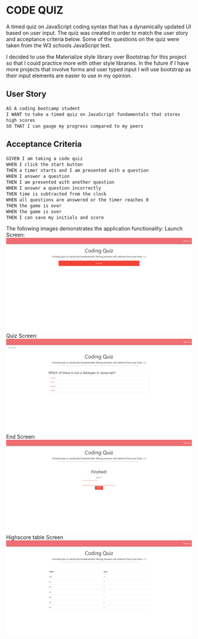 # CODE QUIZ

A timed quiz on JavaScript coding syntax that has a dynamically updated UI based on user input. The quiz was created in order to match the user story and acceptance criteria below. Some of the questions on the quiz were taken from the W3 schools JavaScript test. 

I decided to use the Materialize style library over Bootstrap for this project so that I could practice more with other style libraries. In the future if I have more projects that involve forms and user typed input I will use bootstrap as their input elements are easier to use in my opinion.

## User Story

```
AS A coding bootcamp student
I WANT to take a timed quiz on JavaScript fundamentals that stores high scores
SO THAT I can gauge my progress compared to my peers
```
## Acceptance Criteria

```
GIVEN I am taking a code quiz
WHEN I click the start button
THEN a timer starts and I am presented with a question
WHEN I answer a question
THEN I am presented with another question
WHEN I answer a question incorrectly
THEN time is subtracted from the clock
WHEN all questions are answered or the timer reaches 0
THEN the game is over
WHEN the game is over
THEN I can save my initials and score
```

The following images demonstrates the application functionality:
Launch Screen:
![launch screen](./assets/Screenshots/Launch-Screen.png)
Quiz Screen:
![quiz screen](./assets/Screenshots/Mid-Quiz.png)
End Screen:
![end screen](./assets/Screenshots/End-Screen.png)
Highscore table Screen
![highscores screen](./assets/Screenshots/Highscores-Screen.png)
